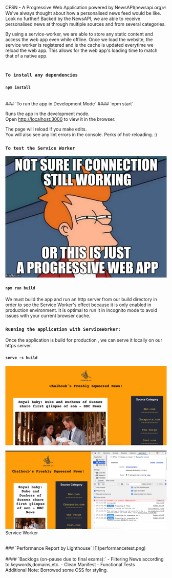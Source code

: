 CFSN - A Progressive  Web Application powered by NewsAPI(newsapi.org):fire:
<br />
We've always thought about how a personalised news feed would be like. Look no further! Backed by the NewsAPI, we are able to receive personalised news at through multiple sources and from several categories.

By using a service-worker, we are able to store any static content and access the web app even while offline. Once we load the website, the service worker is registered and is the cache is updated everytime we reload the web app. This allows for the web app's loading time to match that of a native app.
<br />
<br />
### `To install any dependencies`
#### `npm install`
<br />
### `To run the app in Development Mode`
#### `npm start`

Runs the app in the development mode.<br>
Open [http://localhost:3000](http://localhost:3000) to view it in the browser.

The page will reload if you make edits.<br>
You will also see any lint errors in the console. 
Perks of hot-reloading. :)
<br />
### `To test the Service Worker`
![](servicemem.jpeg) 

#### `npm run build`

We must build the app and run an http server from our build directory in order to see the Service Worker's effect because it is only enabled in production environment.
It is optimal to run it in incognito mode to avoid issues with your current browser cache.
<br />
### `Running the application with ServiceWorker:`
Once the application is build for production , we can serve it locally on our https server.

#### `serve -s build`
![](screenhpge.png)


![](screenswkr.png)
Service Worker



<br />
### `Performance Report by Lighthouse`
![](performancetest.png)

<br />
<br />
#### `Backlogs (on-pause due to final exams):`
 - Filtering News according to keywords,domains,etc.
 - Clean Manifest
 - Functional Tests
 
 <br />
Additional Note: Borrowed some CSS for styling.
 

